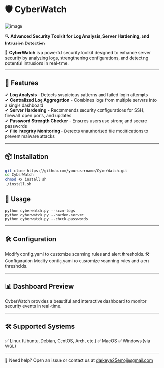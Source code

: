 # 🛡️ CyberWatch  
![image](https://github.com/user-attachments/assets/6f394c34-0aa7-41a1-978e-4630936727eb)  

🔍 **Advanced Security Toolkit for Log Analysis, Server Hardening, and Intrusion Detection**  

🚀 **CyberWatch** is a powerful security toolkit designed to enhance server security by analyzing logs, strengthening configurations, and detecting potential intrusions in real-time.  

---

## 🌟 Features  
✔ **Log Analysis** - Detects suspicious patterns and failed login attempts  
✔ **Centralized Log Aggregation** - Combines logs from multiple servers into a single dashboard  
✔ **Server Hardening** - Recommends security configurations for SSH, firewall, open ports, and updates  
✔ **Password Strength Checker** - Ensures users use strong and secure passwords  
✔ **File Integrity Monitoring** - Detects unauthorized file modifications to prevent malware attacks  

---

## 📦 Installation  
```bash
git clone https://github.com/yourusername/CyberWatch.git  
cd CyberWatch  
chmod +x install.sh  
./install.sh  
```

## 🚀 Usage
```
python cyberwatch.py --scan-logs  
python cyberwatch.py --harden-server  
python cyberwatch.py --check-passwords  
```

---

## 🛠️ Configuration
Modify config.yaml to customize scanning rules and alert thresholds.
🛠️ Configuration
Modify config.yaml to customize scanning rules and alert thresholds.

---

## 📊 Dashboard Preview

CyberWatch provides a beautiful and interactive dashboard to monitor security events in real-time.

---

## 🛠 Supported Systems
✅ Linux (Ubuntu, Debian, CentOS, Arch, etc.)
✅ MacOS
✅ Windows (via WSL)

---

📩 Need help? Open an issue or contact us at darkeye25emoji@gmail.com
